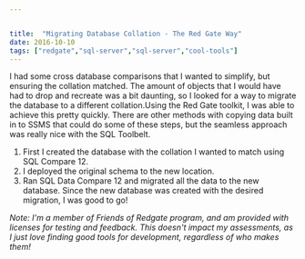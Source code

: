```yaml
---


title:  "Migrating Database Collation - The Red Gate Way"
date: 2016-10-10
tags: ["redgate","sql-server","sql-server","cool-tools"]
---
```


I had some cross database comparisons that I wanted to simplify, but ensuring the collation matched. The amount of objects that I would have had to drop and recreate was a bit daunting, so I looked for a way to migrate the database to a different collation.Using the Red Gate toolkit, I was able to achieve this pretty quickly. There are other methods with copying data built in to SSMS that could do some of these steps, but the seamless approach was really nice with the SQL Toolbelt.

1.  First I created the database with the collation I wanted to match using SQL Compare 12.
2.  I deployed the original schema to the new location.
3.  Ran SQL Data Compare 12 and migrated all the data to the new database.
Since the new database was created with the desired migration, I was good to go!

_Note: I'm a member of Friends of Redgate program, and am provided with licenses for testing and feedback. This doesn't impact my assessments, as I just love finding good tools for development, regardless of who makes them!_
